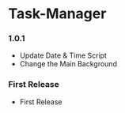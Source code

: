 # Task-Manager

### 1.0.1

- Update Date & Time Script
- Change the Main Background

### First Release

- First Release
